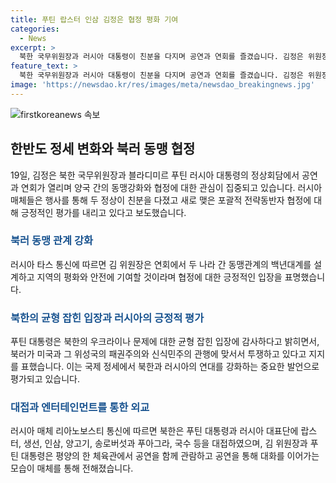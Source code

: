 ```yaml
---
title: 푸틴 랍스터 인삼 김정은 협정 평화 기여
categories:
  - News
excerpt: >
  북한 국무위원장과 러시아 대통령이 친분을 다지며 공연과 연회를 즐겼습니다. 김정은 위원장은 새로 맺은 포괄적 전략동반자 협정을 통해 지역 안전과 평화에 기여할 것으로 자평했고, 푸틴 대통령은 북한의 우크라이나 문제에 대한 균형 잡힌 입장에 감사하며 미국과의 신식민주의에 맞서 투쟁하고 있다고 밝혔습니다. 이들은 공연을 관람하며 대화도 이어가는 모습을 보였으며, 북한은 랍스터, 생선, 인삼, 양고기, 송로버섯과 푸아그라, 국수 등으로 대표단을 대접했다고 전해졌습니다.
feature_text: >
  북한 국무위원장과 러시아 대통령이 친분을 다지며 공연과 연회를 즐겼습니다. 김정은 위원장은 새로 맺은 포괄적 전략동반자 협정을 통해 지역 안전과 평화에 기여할 것으로 자평했고, 푸틴 대통령은 북한의 우크라이나 문제에 대한 균형 잡힌 입장에 감사하며 미국과의 신식민주의에 맞서 투쟁하고 있다고 밝혔습니다. 이들은 공연을 관람하며 대화도 이어가는 모습을 보였으며, 북한은 랍스터, 생선, 인삼, 양고기, 송로버섯과 푸아그라, 국수 등으로 대표단을 대접했다고 전해졌습니다.
image: 'https://newsdao.kr/res/images/meta/newsdao_breakingnews.jpg'
---
```


<p><img src="https://newsdao.kr/res/images/meta/newsdao_breakingnews.jpg" alt="firstkoreanews 속보" /></p>

<h2 data-ke-size="size26">한반도 정세 변화와 북러 동맹 협정</h2>

<p data-ke-size="size16">19일, 김정은 북한 국무위원장과 블라디미르 푸틴 러시아 대통령의 정상회담에서 공연과 연회가 열리며 양국 간의 동맹강화와 협정에 대한 관심이 집중되고 있습니다. 러시아 매체들은 행사를 통해 두 정상이 친분을 다졌고 새로 맺은 포괄적 전략동반자 협정에 대해 긍정적인 평가를 내리고 있다고 보도했습니다.</p>

<h3><b><span style="color: #1a5490;">북러 동맹 관계 강화</span></b></h3>

<p data-ke-size="size16">러시아 타스 통신에 따르면 김 위원장은 연회에서 두 나라 간 동맹관계의 백년대계를 설계하고 지역의 평화와 안전에 기여할 것이라며 협정에 대한 긍정적인 입장을 표명했습니다.</p>

<h3><b><span style="color: #1a5490;">북한의 균형 잡힌 입장과 러시아의 긍정적 평가</span></b></h3>

<p data-ke-size="size16">푸틴 대통령은 북한의 우크라이나 문제에 대한 균형 잡힌 입장에 감사하다고 밝히면서, 북러가 미국과 그 위성국의 패권주의와 신식민주의 관행에 맞서서 투쟁하고 있다고 지지를 표했습니다. 이는 국제 정세에서 북한과 러시아의 연대를 강화하는 중요한 발언으로 평가되고 있습니다.</p>

<h3><b><span style="color: #1a5490;">대접과 엔터테인먼트를 통한 외교</span></b></h3>

<p data-ke-size="size16">러시아 매체 리아노보스티 통신에 따르면 북한은 푸틴 대통령과 러시아 대표단에 랍스터, 생선, 인삼, 양고기, 송로버섯과 푸아그라, 국수 등을 대접하였으며, 김 위원장과 푸틴 대통령은 평양의 한 체육관에서 공연을 함께 관람하고 공연을 통해 대화를 이어가는 모습이 매체를 통해 전해졌습니다.</p>


